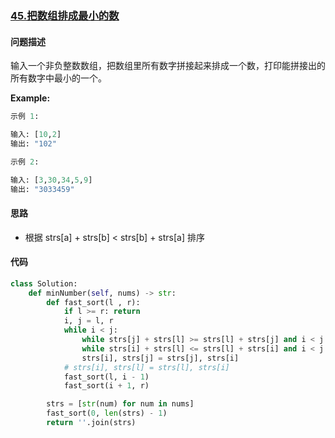 ### [45.把数组排成最小的数](https://leetcode-cn.com/problems/ba-shu-zu-pai-cheng-zui-xiao-de-shu-lcof/)

#### 问题描述
输入一个非负整数数组，把数组里所有数字拼接起来排成一个数，打印能拼接出的所有数字中最小的一个。

**Example:**
```python
示例 1:

输入: [10,2]
输出: "102"

示例 2:

输入: [3,30,34,5,9]
输出: "3033459"
```

#### 思路
- 根据 strs[a] + strs[b] < strs[b] + strs[a] 排序

#### 代码

```python
class Solution:
    def minNumber(self, nums) -> str:
        def fast_sort(l , r):
            if l >= r: return
            i, j = l, r
            while i < j:
                while strs[j] + strs[l] >= strs[l] + strs[j] and i < j: j -= 1
                while strs[i] + strs[l] <= strs[l] + strs[i] and i < j: i += 1
                strs[i], strs[j] = strs[j], strs[i]
            # strs[i], strs[l] = strs[l], strs[i]
            fast_sort(l, i - 1)
            fast_sort(i + 1, r)

        strs = [str(num) for num in nums]
        fast_sort(0, len(strs) - 1)
        return ''.join(strs)
```